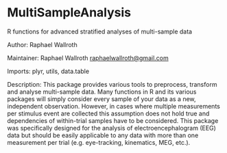 # MultiSampleAnalysis
R functions for advanced stratified analyses of multi-sample data

Author: Raphael Wallroth

Maintainer: Raphael Wallroth <raphaelwallroth@gmail.com>

Imports: plyr, utils, data.table

Description: This package provides various tools to preprocess, transform and analyse multi-sample data. Many functions in R and its various packages will simply consider every sample of your data as a new, independent observation. However, in cases where multiple measurements per stimulus event are collected this assumption does not hold true and dependencies of within-trial samples have to be considered. This package was specifically designed for the analysis of electroencephalogram (EEG) data but should be easily applicable to any data with more than one measurement per trial (e.g. eye-tracking, kinematics, MEG, etc.). 